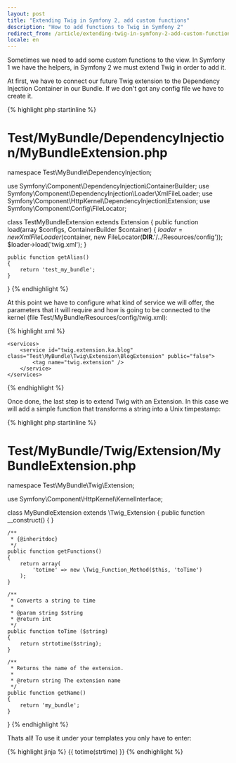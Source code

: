 ```yaml
---
layout: post
title: "Extending Twig in Symfony 2, add custom functions"
description: "How to add functions to Twig in Symfony 2"
redirect_from: /article/extending-twig-in-symfony-2-add-custom-functions/
locale: en
---
```


Sometimes we need to add some custom functions to the view. In Symfony 1 we have the helpers, in Symfony 2 we must extend Twig in order to add it.

At first, we have to connect our future Twig extension to the Dependency Injection Container in our Bundle. If we don't got any config file we have to create it.

{% highlight php startinline %}
# Test/MyBundle/DependencyInjection/MyBundleExtension.php

namespace Test\MyBundle\DependencyInjection;

use Symfony\Component\DependencyInjection\ContainerBuilder;
use Symfony\Component\DependencyInjection\Loader\XmlFileLoader;
use Symfony\Component\HttpKernel\DependencyInjection\Extension;
use Symfony\Component\Config\FileLocator;

class TestMyBundleExtension extends Extension
{
    public function load(array $configs, ContainerBuilder $container)
    {
        $loader = new XmlFileLoader($container, new FileLocator(__DIR__.'/../Resources/config'));
        $loader->load('twig.xml');
    }

    public function getAlias()
    {
        return 'test_my_bundle';
    }
}
{% endhighlight %}

At this point we have to configure what kind of service we will offer, the parameters that it will require and how is going to be connected to the kernel (file Test/MyBundle/Resources/config/twig.xml):

{% highlight xml %}
<?xml version="1.0" ?>

<container xmlns="http://symfony.com/schema/dic/services"
    xmlns:xsi="http://www.w3.org/2001/XMLSchema-instance"
    xsi:schemaLocation="http://symfony.com/schema/dic/services http://symfony.com/schema/dic/services/services-1.0.xsd">

    <services>
        <service id="twig.extension.ka.blog" class="Test\MyBundle\Twig\Extension\BlogExtension" public="false">
            <tag name="twig.extension" />
        </service>
    </services>
</container>
{% endhighlight %}

Once done, the last step is to extend Twig with an Extension. In this case we will add a simple function that transforms a string into a Unix timpestamp:

{% highlight php startinline %}
# Test/MyBundle/Twig/Extension/MyBundleExtension.php

namespace Test\MyBundle\Twig\Extension;

use Symfony\Component\HttpKernel\KernelInterface;

class MyBundleExtension extends \Twig_Extension
{
    public function __construct()
    {
    }

    /**
     * {@inheritdoc}
     */
    public function getFunctions()
    {
        return array(
            'totime' => new \Twig_Function_Method($this, 'toTime')
        );
    }

    /**
     * Converts a string to time
     *
     * @param string $string
     * @return int
     */
    public function toTime ($string)
    {
        return strtotime($string);
    }

    /**
     * Returns the name of the extension.
     *
     * @return string The extension name
     */
    public function getName()
    {
        return 'my_bundle';
    }
}
{% endhighlight %}

Thats all! To use it under your templates you only have to enter:

{% highlight jinja %}
{{ totime(strtime) }}
{% endhighlight %}
